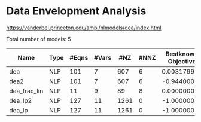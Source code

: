 # Data Envelopment Analysis

https://vanderbei.princeton.edu/ampl/nlmodels/dea/index.html

Total number of models:   5

| Name         | Type | #Eqns | #Vars | #NZ  | #NNZ | Bestknown Objective |
|--------------|------|-------|-------|------|------|---------------------|
| dea          | NLP  | 101   | 7     | 607  | 6    | 0.00317997          |
| dea2         | NLP  | 101   | 7     | 607  | 6    | -0.94400098         |
| dea_frac_lin | NLP  | 11    | 9     | 89   | 8    | 0.00000000          |
| dea_lp2      | NLP  | 127   | 11    | 1261 | 0    | -1.00000000         |
| dea_lp       | NLP  | 127   | 11    | 1261 | 0    | -1.00000000         |
